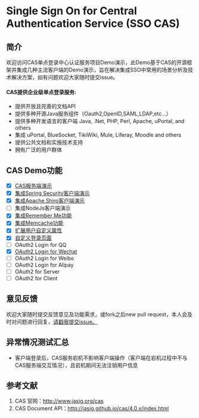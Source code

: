 # Single Sign On for Central Authentication Service (SSO CAS)

## 简介
欢迎访问CAS单点登录中心认证服务项目Demo演示，此Demo基于CAS的开源框架并集成几种主流客户端的Demo演示，旨在解决集成SSO中常用的场景分析及技术解决方案，如有问题欢迎大家随时提交issue。

#### CAS提供企业级单点登录服务:
- 提供开放且完善的文档API
- 提供多种开源Java服务组件（Oauth2,OpenID,SAML,LDAP,etc...）
- 提供多种开发语言的客户端 Java, .Net, PHP, Perl, Apache, uPortal, and others
- 集成 uPortal, BlueSocket, TikiWiki, Mule, Liferay, Moodle and others
- 提供公共文档和实施技术支持
- 拥有广泛的用户群体

## CAS Demo功能
- [x] [CAS服务端演示](./cas-server-demo)
- [x] [集成Spring Security客户端演示](./cas-client-spring-security)
- [x] [集成Apache Shiro客户端演示](./cas-client-apache-shiro)
- [ ] 集成NodeJs客户端演示
- [x] [集成Remember Me功能](./cas-server-demo/README.md#支持rememberme功能)
- [x] [集成Memcache功能](./cas-server-demo/README.md#支持memcached)
- [x] [扩展用户自定义属性](./cas-server-demo/README.md#扩展自定义属性)
- [x] [自定义登录页面](./cas-server-demo/README.md#支持自定义登录页面主题)
- [ ] OAuth2 Login for QQ
- [x] [OAuth2 Login for Wechat](./cas-server-demo/README.md#支持微信oauth2协议第三方登录)
- [ ] OAuth2 Login for Weibo
- [ ] OAuth2 Login for Alipay
- [ ] OAuth2 for Server
- [ ] OAuth2 for Client

##

## 意见反馈
欢迎大家随时提交反馈意见及功能需求，或fork之后new pull request，本人会及时对问题进行回复，[请戳我提交issue。](https://github.com/tanxinzheng/cas-sso/issues/new)

## 异常情况测试汇总
- 客户端登录后，CAS服务宕机不影响客户端操作（客户端在宕机过程中不与CAS服务端交互情况），且宕机期间无法注销用户信息

## 参考文献
1.  CAS 官网：<http://www.jasig.org/cas>
2.  CAS Document API：<http://jasig.github.io/cas/4.0.x/index.html>
